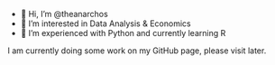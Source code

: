 - 👋 Hi, I’m @theanarchos
- 👀 I’m interested in Data Analysis & Economics
- 🌱 I’m experienced with Python and currently learning R

I am currently doing some work on my GitHub page, please visit later.
